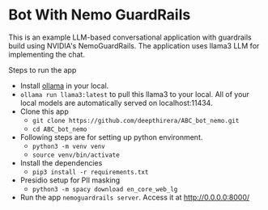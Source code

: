 
# Bot With Nemo GuardRails
This is an example LLM-based conversational application with guardrails build using NVIDIA's NemoGuardRails. The application uses llama3 LLM for implementing the chat.

Steps to run the app
- Install [ollama](https://ollama.com/download) in your local.
- `ollama run llama3:latest` to pull this llama3 to your local. All of your local models are automatically served on localhost:11434.
- Clone this app 
	- `git clone https://github.com/deepthirera/ABC_bot_nemo.git`
	- `cd ABC_bot_nemo`
- Following steps are for setting up python environment.
	- `python3 -m venv venv`
	- `source venv/bin/activate`
- Install the dependencies
	- `pip3 install -r requirements.txt`
- Presidio setup for PII masking 
	- `python3 -m spacy download en_core_web_lg`
- Run the app `nemoguardrails server`. Access it at http://0.0.0.0:8000/











